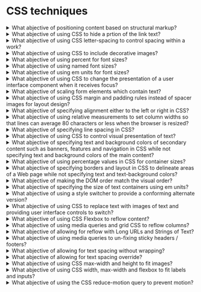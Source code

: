 # CSS techniques

<details>
  <summary>What abjective of positioning content based on structural markup?</summary>

The objective of this technique is to demonstrate how visual appearance may be enhanced via style sheets while still maintaining a meaningful presentation when style sheets are not applied. Using the positioning properties of CSS, content may be displayed at any position on the user's viewport. Using structural elements that the meaning of the content can still be determined when styling is not available.

**Procedure:**

1. Remove the style information from the document or turn off use of style sheets in the user agent.
2. Check that the structural relations and the meaning of the content are preserved.

[More >>](https://www.w3.org/WAI/WCAG22/Techniques/css/C6)

</details>

<details>
  <summary>What abjective of using CSS to hide a prtion of the link text?</summary>

The objective of this technique is to supplement the link text by adding additional text that describes the unique function of the link and styling the additional text so that is not rendered on the screen by user agents that support CSS. When information in the surrounding context is needed to interpret the displayed link text, this technique provides a complete description of the link's input function while permitting the less complete text to be displayed.

**Procedure:**

1. Check tat an element has been defined that confines its display to a pixel and hides the text.
2. Check that the element of that class is included in the content of the anchor.
3. Check that the combined content of the anchor describes the purpose of the link.

[More >>](https://www.w3.org/WAI/WCAG22/Techniques/css/C7)

</details>

<details>
  <summary>What abjective of using CSS letter-spacing to control spacing within a work?</summary>

The objective of this technique is to demonstrate how the visual appearance of spacing in text may be enhanced via style sheets while still maintaning meaningful text sequencing. The CSS letter-spacing property helps developers control the amount of white space between characters. This is recommended over adding blank characters to control the spacing, since the blank characters can change the meaning and pronunciation of the word.

**Procedure:**

1. Check wheter the CSS letter-spacing property was used to control spacing.

[More >>](https://www.w3.org/WAI/WCAG22/Techniques/css/C8)

</details>

<details>
  <summary>What abjective of using CSS to include decorative images?</summary>

The objective of this technique is to provide a mechanism to add purely decorative images and images used for visual formatting to Web content without requiring additional markup within the content. This makes it possible for assistive technologies to ignore the non-text content. Some user agents can ignore or turn off CSS at the user's request, so that background images included with CSS simply "disappear" and do not interfere with display settings such as enlarged fonts or high contrast settings.

**Procedure:**

1. Check for the presence of decorative images.
2. Check that they are included with CSS.

[More >>](https://www.w3.org/WAI/WCAG22/Techniques/css/C9)

</details>

<details>
  <summary>What abjective of using percent for font sizes?</summary>

The objective of this technique is to specify text font size proportionally so that user agents can scale content effectively. If a font-size is specified for the body element, all other elements inherit that value, unless overriden by a more specific selector.

**Procedure:**

1. Check that the value of the CSS property that defines the font size is a percentage.

[More >>](https://www.w3.org/WAI/WCAG22/Techniques/css/C12)

</details>

<details>
  <summary>What abjective of using named font sizes?</summary>

The objective of this technique is to specify a named font size that expresses the relative font size desired. These values provide hints so taht the user agent can choose a font-size relative to the inherited font-size.

**Procedure:**

1. Check that the value of the CSS property that defines the font size is one of xx-small, x-small, small, medium, large, x-large, xx-large, smaller, or larger.

[More >>](https://www.w3.org/WAI/WCAG22/Techniques/css/C13)

</details>

<details>
  <summary>What abjective of using em units for font sizes?</summary>

The objective of this technique is to specify text font size in em units so that user agents can scale content effectively. Since the em is a property of the font, it scales as the font changes size. If a font-size is specified for the body element, all other elements inherit that value, unless overridden by a more specific selector.

**Procedure:**

1. Check that the value of the CSS property that defines the font size is expressed in em units.

[More >>](https://www.w3.org/WAI/WCAG22/Techniques/css/C14)

</details>

<details>
  <summary>What abjective of using CSS to change the presentation of a user interface component when it receives focus?</summary>

The objective of this technique is to demonstrate how visual appearance may be enhanced via style sheets to provide visual feedback when an interactive element has focus or when a user hovers over it using a pointing device.

**Procedure:**

1. Using a keyboard, tab to he component.
2. Check that the focus indicator changes color.
3. Check that the focus indicator is removed when the component loses focus.

[More >>](https://www.w3.org/WAI/WCAG22/Techniques/css/C15)

</details>

<details>
  <summary>What abjective of scaling form elements which contain text?</summary>

The objective of this technique is to ehsure text-based form controls resize when text size is changed in the user agent. This will allow users to enter text and read what they have entered in input boxes because the text is displayed at the size required by the user.

**Procedure:**

1. Enter some text into text based form controls that receive user entered text.
2. Increase the text size of the content by 200%.
3. Check that the text in text based form controls has increased by 200%.

[More >>](https://www.w3.org/WAI/WCAG22/Techniques/css/C17)

</details>

<details>
  <summary>What abjective of using CSS margin and padding rules instead of spacer images for layout design?</summary>

Web designers sometimes use spacer images (usually 1x1 pixel, transparent GIFs) for better control over layout, for example in tables or to indent a paragraph. However, Cascading Style Sheets (CSS) allow sufficient control over layout to replace spacer images.

[More >>](https://www.w3.org/WAI/WCAG22/Techniques/css/C18)

</details>

<details>
  <summary>What abjective of specifying alignment either to the left or right in CSS?</summary>

This technique describes how to align blocks of text either left or right by setting the CSS text-align property.

**Procedure:**

1. Check that the text is aligned either left or right.

[More >>](https://www.w3.org/WAI/WCAG22/Techniques/css/C19)

</details>

<details>
  <summary>What abjective of using relative measurements to set column widths so that lines can average 80 characters or less when the browser is resized?</summary>

The purpose of this technique is to ensure that CSS is used in a way tat allows users to view content in such a way that line length can average 80 characters or less. This makes it possible for users with certain reading or vision disabilities that have trouble keeping their place when reading long lines of text to view and interact with the content more efficiently. This technique also allows for column width to grow wider as font sizes increase, which will reduce the possibility of clipping as the text size increases.

**Procedure:**

1. Test to see that the coluns are defined in relative units.
2. Check to see that line length can be set to 80 characters or less by resizing the browser window.

[More >>](https://www.w3.org/WAI/WCAG22/Techniques/css/C20)

</details>

<details>
  <summary>What abjective of specifying line spacing in CSS?</summary>

Many people with cognitive disabilities have trouble tracking lines of text when a block of text is single spaced. Providing spacing between 1.5 to 2 allows them to start a new line more easily once they have finished the previous one.

**Procedure:**

1. Open content in a browser.
2. Check that the spacing between lines in blocks of text is between 1.5 and 2.

[More >>](https://www.w3.org/WAI/WCAG22/Techniques/css/C21)

</details>

<details>
  <summary>What abjective of using CSS to control visual presentation of text?</summary>

The objective of this technique is to demonstrate how CSS can be used to control the visuaal presentation of text. This will allow users to modify, via the user agent, the visual characteristics of the text to meet their requirement. The text characteristics include aspects such as size, color, font family and relative placement.

**Procedure:**

1. Check whether CSS properties were used to control the visual presentation of text.

[More >>](https://www.w3.org/WAI/WCAG22/Techniques/css/C22)

</details>

<details>
  <summary>What abjective of specifying text and background colors of secondary content such as banners, features and navigation in CSS while not specifying text and background colors of the main content?</summary>

Some Web pages use colors to identify different groupings. The objective of this technique is to allow users to select specific color combinations for the text and background of the main content while retaning visual clues to the groupings and organization of the web page. When a user overrides the foreground colors of all the text on a page, visual clues to the grouping and organization of the Web page may be lost, making it much more difficult to understand and use.

**Procedure:**

1. Change the text, link and background colors in the browser settings so they are different from the default color and different from those specified in the secondary content.
2. Check that the main content uses the new text, link and background colors.
3. Check that the colors of the text, links and backgrounds in the secondary content has not changed.

[More >>](https://www.w3.org/WAI/WCAG22/Techniques/css/C23)

</details>

<details>
  <summary>What abjective of using percentage values in CSS for container sizes?</summary>

The objective of this technique is to enable users to increase the size of text without having to scroll horizontally to read that text. To use this technique, an author specifies the width of text containers using percent values.

**Procedure:**

1. Check that all container widths are specified as percentage values.
2. Increase the text size to 200%.
3. Check to make sure that horizontal scrolling is not required to read any line of text.
4. Check that all text is still visible on the page.

[More >>](https://www.w3.org/WAI/WCAG22/Techniques/css/C24)

</details>

<details>
  <summary>What abjective of specifying borders and layout in CSS to delineate areas of a Web page while not specifying text and text-background colors?</summary>

The intent of this technique is to specify boders and layout using CSS and leave text and background colors to render according to the user's browser and/or operating system settings. This allows users to view the text in the colors they require while maintaining other aspects of the layout and page design such as columns of text, borders around sections or vertical lines between a menu and main content area. It will also prevent some display issues in some browsers when pages contain Javascript pop-up boxes or drop-down menus and have the colors overridden.

**Procedure:**

1. Open the Web page in a browser that allows users to change colors of HTML content.
2. Change the text, link and background colors in the browser settings so they are different than those currently set in the browser.
3. Return to the page and check that it is sisplaying the page in the new text link and background colors.
4. Check that any borders are still displayed and that the layout is retained.

[More >>](https://www.w3.org/WAI/WCAG22/Techniques/css/C25)

</details>

<details>
  <summary>What abjective of making the DOM order match the visual order?</summary>

The objective of this technique is to ensure that the order of content in the source code is the same as the visual presentation of the content. The order of content in the source code can be changed by the author to any number of visual presentations with CSS. Each order may be meaningful in itsef bu may cause confusion for assistive technology users.

**Procedure:**

1. Visually eamine the order of the content in the Web page as it is presented to the end user.
2. Examine the elements in the DOM using a tool that allows you to see the DOM.
3. Ensure that the order of the content in the source code sections match the visual presentation of the content in the Web page.

[More >>](https://www.w3.org/WAI/WCAG22/Techniques/css/C27)

</details>

<details>
  <summary>What abjective of specifying the size of text containers using em units?</summary>

The objective of this technique is to specify the width and/or height of containers, that contain thext or that will accept text input, in em units. This will allow user agents that support text resizing to resize the text containers in line with changes in text size settings.

**Procedure:**

1. Identify containers that contain text or allow text input.
2. Check the container's width and/or height are specified in em units.

[More >>](https://www.w3.org/WAI/WCAG22/Techniques/css/C28)

</details>

<details>
  <summary>What abjective of using a style switcher to provide a conforming alternate version?</summary>

The objective of this technique is to demonstrate how CSS can be used in combination with scripting to provide conforming alternate versions of a Web page. In this technique, an author provides alternative views of the content by providing controls that adjust the CSS that is used to control the visual presentation of content. Controls provided withing the Web page allow users to select or modify the presentation in a way that meets the success criterion at the level claimed.

**Procedure:**

1. Check that the Web page contains controls that allow users to select alternate presentations.
2. Check that the control changes the presentation by modifying individual CSS style properties or by activationg an alternate style sheet.
3. Verify that the resulting page is a conforming alternate version for the original page.

[More >>](https://www.w3.org/WAI/WCAG22/Techniques/css/C29)

</details>

<details>
  <summary>What abjective of using CSS to replace text with images of text and providing user interface controls to switch?</summary>

The objective of this technique is to demonstrate how CSS can be used to replace structured HTML text with images of text in a way that makes it possible for users to view content according to their preferences. To use this technique, an author starts by creating an HTML page that uses semantic elements to mark up the structure of the page. The autor then designs two or more stylesheets for that page. One stylesheet presents the HTML text as text and the second uses CSS features to replace some of the HTML text with images of text. Finally, though the use of server-size or client-side scripting, the author provides a control that allows the user to switch between the available views.

**Procedure:**

1. Check that the Web page includes a control that allows users to select an alternate presentation.
2. Check that when the control is activated the resulting page includes text (programmatically determined text) wherever images of text had been used.

[More >>](https://www.w3.org/WAI/WCAG22/Techniques/css/C30)

</details>

<details>
  <summary>What abjective of using CSS Flexbox to reflow content?</summary>

The objective of this technique is to present content without introducing a horizontal scroll bar at a width equivalent to 320 CSS pixels, or a vertical scroll bar at a height equivalent to 256 CSS pixels for text intended to scroll horizontally. This is done by using layout techniques that adapt to the available viewport space.

**Procedure:**

1. Display the web page in a user agent capable of 400% zoom and set the viewport dimensions (in CSS pixels) to 1280 wide and 1024 high.
2. Zoom in by 400%.
3. For content read horizontally, check that all content and functionality is available without horizontal scrolling.
4. For content read vertically, check tat all content and functionality is available without vertical scrolling.

[More >>](https://www.w3.org/WAI/WCAG22/Techniques/css/C31)

</details>

<details>
  <summary>What abjective of using media queries and grid CSS to reflow columns?</summary>

The objective of this technique is to be able to present content without introducing a horizontal scroll bar at a width equivalent to 320 CSS pixels, or a vertical scroll bar at a height equivalent to 256 CSS pixels for text intended to scroll horizontally. This is done using layout techniques that adapt to the available viewport space.

**Procedure:**

1. Display the web page in a user agent capable of 400% zoom and set the viewport dimensions (in CSS pixels) to 1280 wide and 1024 high.
2. Zoom in by 400%.
3. For content read horizontally, check that all content and functionality is available without horizontal scrolling.
4. For content read vertically, check tat all content and functionality is available without vertical scrolling.

[More >>](https://www.w3.org/WAI/WCAG22/Techniques/css/C32)

</details>

<details>
  <summary>What abjective of allowing for reflow with Long URLs and Strings of Text?</summary>

Long sets of characters without a space, such as URLs shown as content, can break reflow when the page is zoomed. The objective of this technique is to present URLs without introducing a horizontal scroll bar at a width equivalent to 320 CSS pixels or a vertical scroll bar at a height equivalent to 256 CSS pixels. This is done by using CSS techniques that adapt to the available viewport space. Note: Using a human readable text link, rather than a long URL, is better for usability and accessibility.

**Procedure:**

1. Display the web page in a user agent capable of 400% zoom and set the viewport dimensions (in CSS pixels) to 1280 wide and 1024 high.
2. Zoom in by 400%.
3. For content read horizontally, check that all content and functionality is available without horizontal scrolling.
4. For content read vertically, check tat all content and functionality is available without vertical scrolling.

[More >>](https://www.w3.org/WAI/WCAG22/Techniques/css/C33)

</details>

<details>
  <summary>What abjective of using media queries to un-fixing sticky headers / footers?</summary>

The objective of this technique is to be able to present content with sticky headers and footers when there is enough space. This is done by using min-height, max-height, and min-width media queries techniques that adapt to the available space of the viewport.

**Procedure:**

1. Display content of a device / user agent in portrait mode.
2. Change the orientation to landscape.
3. Check whether the sticky header and footer will be un-fixed depending on the existing media query settings.
4. Display content on a desktop / user agent at a starting viewport width of 1280x1024 CSS pixels.
5. Change the viewport size in width and height or use the zoom function of the browser.
6. Check whether the sticky header and footer will be un-fixed at specific sizes depending on the existing media query settings.

[More >>](https://www.w3.org/WAI/WCAG22/Techniques/css/C34)

</details>

<details>
  <summary>What abjective of allowing for text spacing without wrapping?</summary>

The objective of this technique is to allow a user to override text spacgin via user stylesheet, bookmarklet, extension, or application. Increased spacing between paragraphs, lines, words, and characters benefits people with low vision or some cognitive disabilities. Content needs to allow spacing changes without loss of content or functionality by allowing the elements containing the text to expand as needed.

**Procedure:**

1. Set zoom level to 100%.
2. Use a tool or another mechanism to apply the text spacing metrics (line height, and paragraph, letter, and word spacing), such as the Text Spacing Bookmarklet or a user style browser plugin.
3. Check that all content and functionality is available e.g., text in containers is not truncated and does not overlap other content.

[More >>](https://www.w3.org/WAI/WCAG22/Techniques/css/C35)

</details>

<details>
  <summary>What abjective of allowing for text spacing override?</summary>

The objective of this technique is to allow a user to override text spacgin via user stylesheet, bookmarklet, extension, or application. Increased spacing between paragraphs, lines, words, and characters benefits people with low vision or some cognitive disabilities. Content needs to allow spacing changes without loss of content or functionality, so text containers must either have room for the text to expand or the container must be able to expand. This technique will typically apply to short strings of text such as in a navigation bar, as longer strings of text are increasingly likely to require wrapping to be readable when styles are changed.

**Procedure:**

1. Set zoom level to 100%.
2. Use a tool or another mechanism to apply the text spacing metrics (line height, and paragraph, letter, and word spacing), such as the Text Spacing Bookmarklet or a user style browser plugin.
3. Check that all content and functionality is available e.g., text in containers is not truncated and does not overlap other content.

[More >>](https://www.w3.org/WAI/WCAG22/Techniques/css/C36)

</details>

<details>
  <summary>What abjective of using CSS max-width and height to fit images?</summary>

The objective of this technique is to be able to present images without introducing a horizontal scroll bar at a width equivalent to 320 CSS pixels, or a vertical scroll bar at a height equivalent to 256 CSS pixels for content intended to scroll horizontally. This is done by using CSS max-width and height property techniques that adapt to the available space and keep the original demensions of the image.

**Procedure:**

1. Display the web page in a user agent capable of 400% zoom and set the viewport dimensions (in CSS pixels) to 1280 wide and 1024 high.
2. Zoom in by 400%.
3. For content read horizontally, check that all images fit in their available space without horizontal scrolling.
4. For content read vertically, check that all images fit in their available space without vertical scrolling.

[More >>](https://www.w3.org/WAI/WCAG22/Techniques/css/C37)

</details>

<details>
  <summary>What abjective of using CSS width, max-width and flexbox to fit labels and inputs?</summary>

The objective of this technique is to be able to present labels and inputs without introducing a horizontal scroll bar at a width equivalent to 320 CAA pixels for content intended to scroll vertically. When space is limited in the viewport for the label and input to sit next to each other horizontally, they will be changed to a vertical alignment. This is done by using CSS properties for width, max width and flexbox that adapt to the availble space.

**Procedure:**

1. Display the web page in a user agent capable of 400% zoom and set the viewport dimensions (in CSS pixels) to 1280 wide and 1024 high.
2. Zoom in by 400%.
3. For vertically scrolling content, all labels and inputs fit in their available space without horizontal scrolling.

[More >>](https://www.w3.org/WAI/WCAG22/Techniques/css/C38)

</details>

<details>
  <summary>What abjective of using the CSS reduce-motion query to prevent motion?</summary>

The objective of this technique is to allow users to prevent animation from being displayed on Web pages, via the use of the prefers-reduced-motion CSS Media Query.

**Procedure:**

1. Enable the 'Reduce Motion' setting in your system;
2. Check that the motion is not essential;
3. Check taht the element does not move.

[More >>](https://www.w3.org/WAI/WCAG22/Techniques/css/C38)

</details>
